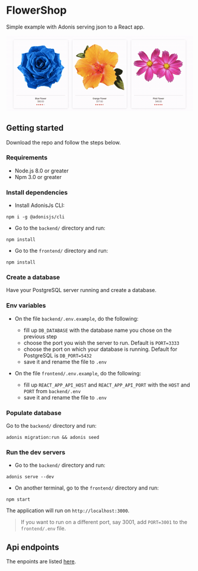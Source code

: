 # FlowerShop
Simple example with Adonis serving json to a React app.

![](app.gif)

## Getting started
Download the repo and follow the steps below.

### Requirements
- Node.js 8.0 or greater
- Npm 3.0 or greater


### Install dependencies
- Install AdonisJs CLI:
```
npm i -g @adonisjs/cli
```

- Go to the `backend/` directory and run:
```
npm install
```

- Go to the `frontend/` directory and run:
```
npm install
```

### Create a database
Have your PostgreSQL server running and create a database.

### Env variables
- On the file `backend/.env.example`, do the following:
    - fill up `DB_DATABASE` with the database name you chose on the previous step
    - choose the port you wish the server to run. Default is `PORT=3333`
    - choose the port on which your database is running. Default for PostgreSQL is `DB_PORT=5432`
    - save it and rename the file to `.env`

- On the file `frontend/.env.example`, do the following:
    - fill up `REACT_APP_API_HOST` and `REACT_APP_API_PORT` with the `HOST` and `PORT` from `backend/.env`
    - save it and rename the file to `.env`

### Populate database
Go to the `backend/` directory and run:
```
adonis migration:run && adonis seed
```

### Run the dev servers
- Go to the `backend/` directory and run:
```
adonis serve --dev
```

- On another terminal, go to the `frontend/` directory and run:
```
npm start
```

The application will run on `http://localhost:3000`. 

> If you want to run on a different port, say 3001, add `PORT=3001` to the `frontend/.env` file.

## Api endpoints
The enpoints are listed [here](https://documenter.getpostman.com/view/7887094/SzKQyfao?version=latest).
